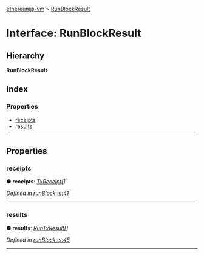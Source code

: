 [ethereumjs-vm](../README.md) > [RunBlockResult](../interfaces/runblockresult.md)

# Interface: RunBlockResult

## Hierarchy

**RunBlockResult**

## Index

### Properties

* [receipts](runblockresult.md#receipts)
* [results](runblockresult.md#results)

---

## Properties

<a id="receipts"></a>

###  receipts

**● receipts**: *[TxReceipt](txreceipt.md)[]*

*Defined in [runBlock.ts:41](https://github.com/ethereumjs/ethereumjs-vm/blob/d2b1b34/packages/vm/lib/runBlock.ts#L41)*

___
<a id="results"></a>

###  results

**● results**: *[RunTxResult](runtxresult.md)[]*

*Defined in [runBlock.ts:45](https://github.com/ethereumjs/ethereumjs-vm/blob/d2b1b34/packages/vm/lib/runBlock.ts#L45)*

___

